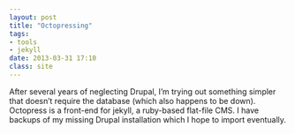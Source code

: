 ```yaml
---
layout: post
title: "Octopressing"
tags:
- tools
- jekyll
date: 2013-03-31 17:10
class: site
---
```

After several years of neglecting Drupal, I’m trying out something simpler that doesn’t require the database (which also happens to be down). Octopress is a front-end for jekyll, a ruby-based flat-file CMS. I have backups of my missing Drupal installation which I hope to import eventually.
